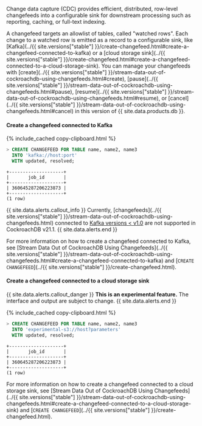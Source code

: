 Change data capture (CDC) provides efficient, distributed, row-level changefeeds into a configurable sink for downstream processing such as reporting, caching, or full-text indexing.

A changefeed targets an allowlist of tables, called "watched rows". Each change to a watched row is emitted as a record to a configurable sink, like [Kafka](../{{ site.versions["stable"] }}/create-changefeed.html#create-a-changefeed-connected-to-kafka) or a [cloud storage sink](../{{ site.versions["stable"] }}/create-changefeed.html#create-a-changefeed-connected-to-a-cloud-storage-sink). You can manage your changefeeds with [create](../{{ site.versions["stable"] }}/stream-data-out-of-cockroachdb-using-changefeeds.html#create), [pause](../{{ site.versions["stable"] }}/stream-data-out-of-cockroachdb-using-changefeeds.html#pause), [resume](../{{ site.versions["stable"] }}/stream-data-out-of-cockroachdb-using-changefeeds.html#resume), or [cancel](../{{ site.versions["stable"] }}/stream-data-out-of-cockroachdb-using-changefeeds.html#cancel) in this version of {{  site.data.products.db  }}.

#### Create a changefeed connected to Kafka

{%  include_cached copy-clipboard.html %}
~~~ sql
> CREATE CHANGEFEED FOR TABLE name, name2, name3
  INTO 'kafka://host:port'
  WITH updated, resolved;
~~~
~~~
+--------------------+
|       job_id       |
+--------------------+
| 360645287206223873 |
+--------------------+
(1 row)
~~~

{{ site.data.alerts.callout_info }}
Currently, [changefeeds](../{{ site.versions["stable"] }}/stream-data-out-of-cockroachdb-using-changefeeds.html) connected to [Kafka versions < v1.0](https://docs.confluent.io/platform/current/installation/versions-interoperability.html) are not supported in CockroachDB v21.1.
{{ site.data.alerts.end }}

For more information on how to create a changefeed connected to Kafka, see [Stream Data Out of CockroachDB Using Changefeeds](../{{ site.versions["stable"] }}/stream-data-out-of-cockroachdb-using-changefeeds.html#create-a-changefeed-connected-to-kafka) and [`CREATE CHANGEFEED`](../{{ site.versions["stable"] }}/create-changefeed.html).

#### Create a changefeed connected to a cloud storage sink

{{ site.data.alerts.callout_danger }}
**This is an experimental feature.** The interface and output are subject to change.
{{ site.data.alerts.end }}

{%  include_cached copy-clipboard.html %}
~~~ sql
> CREATE CHANGEFEED FOR TABLE name, name2, name3
  INTO 'experimental-s3://host?parameters'
  WITH updated, resolved;
~~~
~~~
+--------------------+
|       job_id       |
+--------------------+
| 360645287206223873 |
+--------------------+
(1 row)
~~~

For more information on how to create a changefeed connected to a cloud storage sink, see [Stream Data Out of CockroachDB Using Changefeeds](../{{ site.versions["stable"] }}/stream-data-out-of-cockroachdb-using-changefeeds.html#create-a-changefeed-connected-to-a-cloud-storage-sink) and [`CREATE CHANGEFEED`](../{{ site.versions["stable"] }}/create-changefeed.html).
